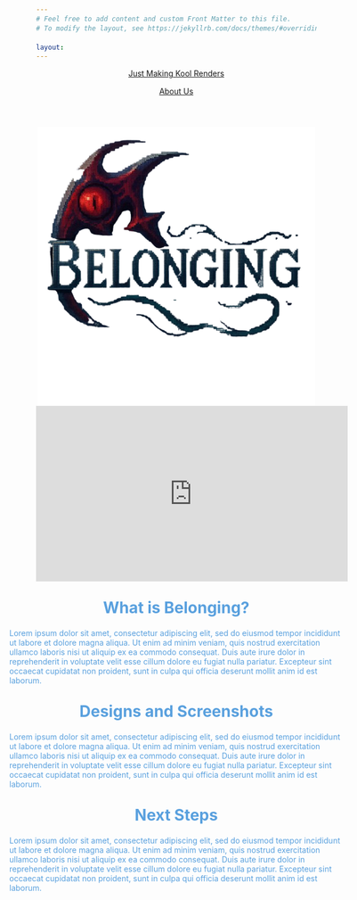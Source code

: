 ```yaml
---
# Feel free to add content and custom Front Matter to this file.
# To modify the layout, see https://jekyllrb.com/docs/themes/#overriding-theme-defaults

layout:
---
```


<html lang="en">
<head>
  <meta charset="utf-8">
  <meta http-equiv="X-UA-Compatible" content="IE=edge">
  <meta name="viewport" content="width=device-width, initial-scale=1">

  <!-- Begin Jekyll SEO tag v2.8.0 -->
  <title>Just Making Kool Renders</title>
  <meta name="generator" content="Jekyll v3.10.0" />
  <meta property="og:title" content="Just Making Kool Renders" />
  <meta property="og:locale" content="en_US" />
  <link rel="canonical" href="http://localhost:4000/" />
  <meta property="og:url" content="http://localhost:4000/" />
  <meta property="og:site_name" content="Just Making Kool Renders" />
  <meta property="og:type" content="website" />
  <meta name="twitter:card" content="summary" />
  <meta property="twitter:title" content="Just Making Kool Renders" />
  <script type="application/ld+json">
    {
      "@context": "https://schema.org",
      "@type": "WebSite",
      "headline": "Just Making Kool Renders",
      "name": "Just Making Kool Renders",
      "url": "http://localhost:4000/"
    }
  </script>
  <!-- End Jekyll SEO tag -->

  <link rel="stylesheet" href="/main.css">
  <link type="application/atom+xml" rel="alternate" href="http://localhost:4000/feed.xml" title="Just Making Kool Renders" />
</head>

<body>
  <header class="site-header" role="banner">
    <div class="wrapper">
      <a class="site-title" rel="author" href="/">Just Making Kool Renders</a>
      <nav class="site-nav">
        <div style="margin: 15px 0 0 0" class="trigger">
          <a class="page-link" href="/about/">About Us</a>
        </div>
      </nav>
    </div>
  </header>

  <main class="page-content" aria-label="Content">
    <img style="width: 525; height: 400; display: block; margin: auto;" src="game_title_screen.png"/>
    <iframe width="560" height="315" style="display: block; margin: auto;" src="https://www.youtube.com/embed/ASlkM-mf1zk?si=6_Ow2fVRuVeQFRoK" title="YouTube video player"   frameborder="0" allow="accelerometer; autoplay; clipboard-write; encrypted-media; gyroscope; picture-in-picture; web-share" referrerpolicy="strict-origin-when-cross-origin" allowfullscreen></iframe>
    <div style="display: flex; flex-direction: column; justify-content: center; align-items: center; color: rgb(89, 160, 222);">
      <h1 style="margin: 30px 0 0 0;">What is Belonging?</h1>
      <p style="width: 600px; margin: 20px 0 0 0">
        Lorem ipsum dolor sit amet, consectetur adipiscing elit, sed do eiusmod tempor incididunt ut labore et dolore magna aliqua. 
        Ut enim ad minim veniam, quis nostrud exercitation ullamco laboris nisi ut aliquip ex ea commodo consequat. 
        Duis aute irure dolor in reprehenderit in voluptate velit esse cillum dolore eu fugiat nulla pariatur. 
        Excepteur sint occaecat cupidatat non proident, sunt in culpa qui officia deserunt mollit anim id est laborum.
      </p>
      <h1 style="margin: 30px 0 0 0;">Designs and Screenshots</h1>
      <p style="width: 600px; margin: 20px 0 0 0">
        Lorem ipsum dolor sit amet, consectetur adipiscing elit, sed do eiusmod tempor incididunt ut labore et dolore magna aliqua. 
        Ut enim ad minim veniam, quis nostrud exercitation ullamco laboris nisi ut aliquip ex ea commodo consequat. 
        Duis aute irure dolor in reprehenderit in voluptate velit esse cillum dolore eu fugiat nulla pariatur. 
        Excepteur sint occaecat cupidatat non proident, sunt in culpa qui officia deserunt mollit anim id est laborum.
      </p>
      <h1 style="margin: 30px 0 0 0;">Next Steps</h1>
      <p style="width: 600px; margin: 20px 0 0 0">
        Lorem ipsum dolor sit amet, consectetur adipiscing elit, sed do eiusmod tempor incididunt ut labore et dolore magna aliqua. 
        Ut enim ad minim veniam, quis nostrud exercitation ullamco laboris nisi ut aliquip ex ea commodo consequat. 
        Duis aute irure dolor in reprehenderit in voluptate velit esse cillum dolore eu fugiat nulla pariatur. 
        Excepteur sint occaecat cupidatat non proident, sunt in culpa qui officia deserunt mollit anim id est laborum.
      </p>
    </div>
  </main>

<!--
  <footer class="site-footer h-card">
    <data class="u-url" href="/"></data>
    <div class="wrapper">
      <h2 class="footer-heading">Just Making Kool Renders</h2>
      <div class="footer-col-wrapper">
        <div class="footer-col footer-col-1">
          <ul class="contact-list">
            <li class="p-name">Just Making Kool Renders</li>
          </ul>
        </div>
        <div class="footer-col footer-col-2">
          <ul class="social-media-list"></ul>
        </div>
        <div class="footer-col footer-col-3">
          <p></p>
        </div>
      </div>
    </div>
  </footer>
  -->
</body>
</html>